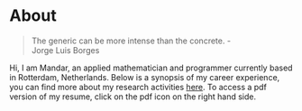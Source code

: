 <h1><span data-i18n="skills.my_skills">About</span></h1>


<blockquote>The generic can be more intense than the concrete. - <br/>
Jorge Luis Borges</blockquote>

Hi, I am Mandar, an applied mathematician and programmer currently based
in Rotterdam, Netherlands. Below is a synopsis of my career
experience, you can find more about my research activities <a
href="/research">here</a>. To access a pdf version of my resume, click
on the pdf icon on the right hand side.


